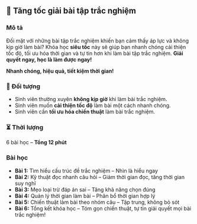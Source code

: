 ## 📌 Tăng tốc giải bài tập trắc nghiệm  

### Mô tả  
Đối mặt với những bài tập trắc nghiệm khiến bạn cảm thấy áp lực và không kịp giờ làm bài? Khóa học **siêu tốc** này sẽ giúp bạn nhanh chóng cải thiện tốc độ, tối ưu hóa thời gian và tự tin hơn khi làm bài tập trắc nghiệm. **Giải quyết ngay, học là làm được ngay!**

**Nhanh chóng, hiệu quả, tiết kiệm thời gian!**

### 🎯 Đối tượng  
- Sinh viên thường xuyên **không kịp giờ** khi làm bài trắc nghiệm.  
- Sinh viên muốn **cải thiện tốc độ** làm bài một cách nhanh chóng.  
- Sinh viên cần **tối ưu hóa chiến thuật** làm bài trắc nghiệm.  

### ⏳ Thời lượng  
6 bài học – **Tổng 12 phút**  

### Bài học  
- **Bài 1:** Tìm hiểu cấu trúc đề trắc nghiệm – Nhìn là hiểu ngay  
- **Bài 2:** Kỹ thuật đọc nhanh câu hỏi – Giảm thời gian đọc, tăng thời gian suy nghĩ  
- **Bài 3:** Mẹo loại trừ đáp án sai – Tăng khả năng chọn đúng  
- **Bài 4:** Quản lý thời gian làm bài – Phân bổ thời gian hợp lý  
- **Bài 5:** Chiến thuật làm bài theo nhóm câu – Tập trung, không bỏ sót  
- **Bài 6:** Tổng kết khóa học – Tóm gọn chiến thuật, tự tin giải quyết mọi bài trắc nghiệm!